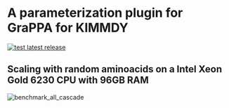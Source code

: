 # A parameterization plugin for GraPPA for KIMMDY

[![test latest release](https://github.com/graeter-group/kimmdy-grappa/actions/workflows/tests.yml/badge.svg?branch=release-please--branches--main)](https://github.com/graeter-group/kimmdy-grappa/actions/workflows/tests.yml/?branch=release-please--branches--main)

## Scaling with random aminoacids on a Intel Xeon Gold 6230 CPU with 96GB RAM

![benchmark_all_cascade](https://github.com/hits-mbm-dev/kimmdy-grappa/assets/69237857/b27aa217-9c4c-45f9-8425-dacff58b7058)


